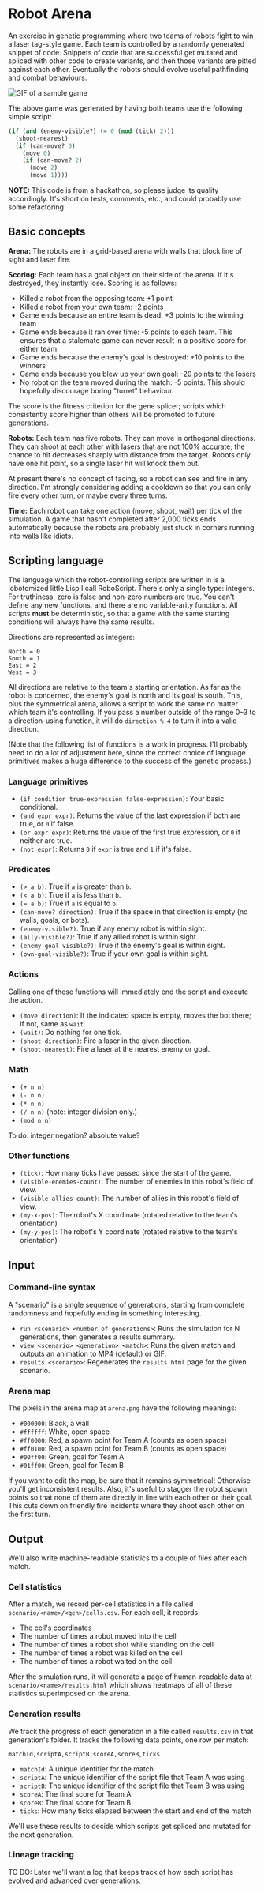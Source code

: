 # Robot Arena

An exercise in genetic programming where two teams of robots fight to win a laser tag-style game. Each team is
controlled by a randomly generated snippet of code. Snippets of code that are successful get mutated and spliced with
other code to create variants, and then those variants are pitted against each other. Eventually the robots should
evolve useful pathfinding and combat behaviours.

![GIF of a sample game](./example_game.gif)

The above game was generated by having both teams use the following simple script:
```lisp
(if (and (enemy-visible?) (= 0 (mod (tick) 2)))
  (shoot-nearest)
  (if (can-move? 0)
    (move 0)
    (if (can-move? 2)
      (move 2)
      (move 1))))
```

**NOTE:** This code is from a hackathon, so please judge its quality accordingly. It's short on tests, comments, etc.,
and could probably use some refactoring.

## Basic concepts

**Arena:** The robots are in a grid-based arena with walls that block line of sight and laser fire.

**Scoring:** Each team has a goal object on their side of the arena. If it's destroyed, they instantly lose. Scoring
is as follows:

* Killed a robot from the opposing team: +1 point
* Killed a robot from your own team: -2 points
* Game ends because an entire team is dead: +3 points to the winning team
* Game ends because it ran over time: -5 points to each team. This ensures that a stalemate game can never result in a positive score for either team.
* Game ends because the enemy's goal is destroyed: +10 points to the winners
* Game ends because you blew up your own goal: -20 points to the losers
* No robot on the team moved during the match: -5 points. This should hopefully discourage boring "turret" behaviour.

The score is the fitness criterion for the gene splicer; scripts which consistently score higher than others will be
promoted to future generations.

**Robots:** Each team has five robots. They can move in orthogonal directions. They can shoot at each other with lasers
that are not 100% accurate; the chance to hit decreases sharply with distance from the target. Robots only have one hit
point, so a single laser hit will knock them out.

At present there's no concept of facing, so a robot can see and fire in any direction. I'm strongly considering adding
a cooldown so that you can only fire every other turn, or maybe every three turns.

**Time:** Each robot can take one action (move, shoot, wait) per tick of the simulation. A game that hasn't completed
after 2,000 ticks ends automatically because the robots are probably just stuck in corners running into walls like
idiots.

## Scripting language

The language which the robot-controlling scripts are written in is a lobotomized little Lisp I call RoboScript. There's
only a single type: integers. For truthiness, zero is false and non-zero numbers are true. You can't define any new
functions, and there are no variable-arity functions. All scripts **must** be deterministic, so that a game with the
same starting conditions will always have the same results.

Directions are represented as integers:

```
North = 0
South = 1
East = 2
West = 3
```

All directions are relative to the team's starting orientation. As far as the robot is concerned, the enemy's goal is
north and its goal is south. This, plus the symmetrical arena, allows a script to work the same no matter which team
it's controlling. If you pass a number outside of the range 0–3 to a direction-using function, it will do `direction %
4` to turn it into a valid direction.

(Note that the following list of functions is a work in progress. I'll probably need to do a lot of adjustment here,
since the correct choice of language primitives makes a huge difference to the success of the genetic process.)

### Language primitives

* `(if condition true-expression false-expression)`: Your basic conditional.
* `(and expr expr)`: Returns the value of the last expression if both are true, or `0` if false.
* `(or expr expr)`: Returns the value of the first true expression, or `0` if neither are true.
* `(not expr)`: Returns `0` if `expr` is true and `1` if it's false.

### Predicates

* `(> a b)`: True if `a` is greater than `b`.
* `(< a b)`: True if `a` is less than `b`.
* `(= a b)`: True if `a` is equal to `b`.
* `(can-move? direction)`: True if the space in that direction is empty (no walls, goals, or bots).
* `(enemy-visible?)`: True if any enemy robot is within sight.
* `(ally-visible?)`: True if any allied robot is within sight.
* `(enemy-goal-visible?)`: True if the enemy's goal is within sight.
* `(own-goal-visible?)`: True if your own goal is within sight.

### Actions

Calling one of these functions will immediately end the script and execute the action.

* `(move direction)`: If the indicated space is empty, moves the bot there; if not, same as `wait`.
* `(wait)`: Do nothing for one tick.
* `(shoot direction)`: Fire a laser in the given direction.
* `(shoot-nearest)`: Fire a laser at the nearest enemy or goal.

### Math

* `(+ n n)`
* `(- n n)`
* `(* n n)`
* `(/ n n)`  (note: integer division only.)
* `(mod n n)`

To do: integer negation? absolute value?

### Other functions

* `(tick)`: How many ticks have passed since the start of the game.
* `(visible-enemies-count)`: The number of enemies in this robot's field of view.
* `(visible-allies-count)`: The number of allies in this robot's field of view.
* `(my-x-pos)`: The robot's X coordinate (rotated relative to the team's orientation)
* `(my-y-pos)`: The robot's Y coordinate (rotated relative to the team's orientation)

## Input

### Command-line syntax

A "scenario" is a single sequence of generations, starting from complete randomness and hopefully ending in something interesting.

* `run <scenario> <number of generations>`: Runs the simulation for N generations, then generates a results summary.
* `view <scenario> <generation> <match>`: Runs the given match and outputs an animation to MP4 (default) or GIF.
* `results <scenario>`: Regenerates the `results.html` page for the given scenario.

### Arena map

The pixels in the arena map at `arena.png` have the following meanings:

* `#000000`: Black, a wall
* `#ffffff`: White, open space
* `#ff0000`: Red, a spawn point for Team A (counts as open space)
* `#ff0100`: Red, a spawn point for Team B (counts as open space)
* `#00ff00`: Green, goal for Team A
* `#01ff00`: Green, goal for Team B

If you want to edit the map, be sure that it remains symmetrical! Otherwise you'll get inconsistent results. Also, it's
useful to stagger the robot spawn points so that none of them are directly in line with each other or their goal. This
cuts down on friendly fire incidents where they shoot each other on the first turn.

## Output

We'll also write machine-readable statistics to a couple of files after each match.

### Cell statistics

After a match, we record per-cell statistics in a file called `scenario/<name>/<gen>/cells.csv`. For each cell, it records:
* The cell's coordinates
* The number of times a robot moved into the cell
* The number of times a robot shot while standing on the cell
* The number of times a robot was killed on the cell
* The number of times a robot waited on the cell

After the simulation runs, it will generate a page of human-readable data at `scenario/<name>/results.html` which shows
heatmaps of all of these statistics superimposed on the arena.

### Generation results

We track the progress of each generation in a file called `results.csv` in that generation's folder. It tracks the
following data points, one row per match:

`matchId,scriptA,scriptB,scoreA,scoreB,ticks`

* `matchId`: A unique identifier for the match
* `scriptA`: The unique identifier of the script file that Team A was using
* `scriptB`: The unique identifier of the script file that Team B was using
* `scoreA`: The final score for Team A
* `scoreB`: The final score for Team B
* `ticks`: How many ticks elapsed between the start and end of the match

We'll use these results to decide which scripts get spliced and mutated for the next generation.

### Lineage tracking

TO DO: Later we'll want a log that keeps track of how each script has evolved and advanced over generations.
